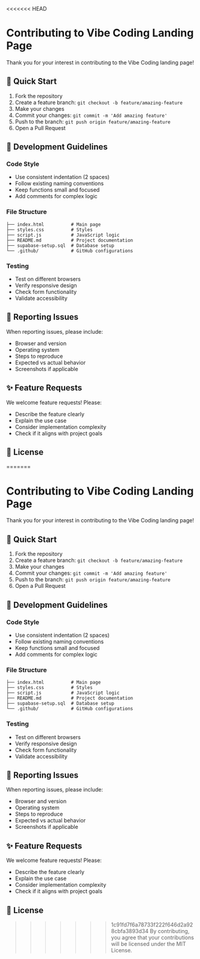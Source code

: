 <<<<<<< HEAD
# Contributing to Vibe Coding Landing Page

Thank you for your interest in contributing to the Vibe Coding landing page!

## 🚀 Quick Start

1. Fork the repository
2. Create a feature branch: `git checkout -b feature/amazing-feature`
3. Make your changes
4. Commit your changes: `git commit -m 'Add amazing feature'`
5. Push to the branch: `git push origin feature/amazing-feature`
6. Open a Pull Request

## 📝 Development Guidelines

### Code Style
- Use consistent indentation (2 spaces)
- Follow existing naming conventions
- Keep functions small and focused
- Add comments for complex logic

### File Structure
```
├── index.html          # Main page
├── styles.css          # Styles
├── script.js           # JavaScript logic
├── README.md           # Project documentation
├── supabase-setup.sql  # Database setup
└── .github/            # GitHub configurations
```

### Testing
- Test on different browsers
- Verify responsive design
- Check form functionality
- Validate accessibility

## 🐛 Reporting Issues

When reporting issues, please include:
- Browser and version
- Operating system
- Steps to reproduce
- Expected vs actual behavior
- Screenshots if applicable

## ✨ Feature Requests

We welcome feature requests! Please:
- Describe the feature clearly
- Explain the use case
- Consider implementation complexity
- Check if it aligns with project goals

## 📄 License

=======
# Contributing to Vibe Coding Landing Page

Thank you for your interest in contributing to the Vibe Coding landing page!

## 🚀 Quick Start

1. Fork the repository
2. Create a feature branch: `git checkout -b feature/amazing-feature`
3. Make your changes
4. Commit your changes: `git commit -m 'Add amazing feature'`
5. Push to the branch: `git push origin feature/amazing-feature`
6. Open a Pull Request

## 📝 Development Guidelines

### Code Style
- Use consistent indentation (2 spaces)
- Follow existing naming conventions
- Keep functions small and focused
- Add comments for complex logic

### File Structure
```
├── index.html          # Main page
├── styles.css          # Styles
├── script.js           # JavaScript logic
├── README.md           # Project documentation
├── supabase-setup.sql  # Database setup
└── .github/            # GitHub configurations
```

### Testing
- Test on different browsers
- Verify responsive design
- Check form functionality
- Validate accessibility

## 🐛 Reporting Issues

When reporting issues, please include:
- Browser and version
- Operating system
- Steps to reproduce
- Expected vs actual behavior
- Screenshots if applicable

## ✨ Feature Requests

We welcome feature requests! Please:
- Describe the feature clearly
- Explain the use case
- Consider implementation complexity
- Check if it aligns with project goals

## 📄 License

>>>>>>> 1c91fd7f6a78733f222f646d2a928cbfa3893d34
By contributing, you agree that your contributions will be licensed under the MIT License. 